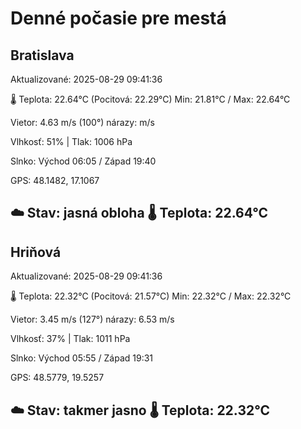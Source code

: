 ﻿# Denné počasie pre mestá

## Bratislava
Aktualizované: 2025-08-29 09:41:36

🌡️ Teplota: 22.64°C 
(Pocitová: 22.29°C)
Min: 21.81°C / Max: 22.64°C

Vietor: 4.63 m/s    (100°) 
nárazy:  m/s

Vlhkosť: 51% | Tlak: 1006 hPa

Slnko: Východ 06:05 / Západ 19:40

GPS: 48.1482, 17.1067

☁️ Stav: jasná obloha        🌡️ Teplota: 22.64°C
---

## Hriňová
Aktualizované: 2025-08-29 09:41:36

🌡️ Teplota: 22.32°C 
(Pocitová: 21.57°C)
Min: 22.32°C / Max: 22.32°C

Vietor: 3.45 m/s (127°)
nárazy: 6.53 m/s

Vlhkosť: 37% | Tlak: 1011 hPa

Slnko: Východ 05:55 / Západ 19:31

GPS: 48.5779, 19.5257

☁️ Stav: takmer jasno        🌡️ Teplota: 22.32°C
---
